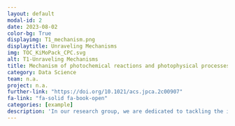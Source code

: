 ```yaml
---
layout: default
modal-id: 2
date: 2023-08-02
color-bg: True
displayimg: T1_mechanism.png
displaytitle: Unraveling Mechanisms
img: TOC_KiMoPack_CPC.svg
alt: T1-Unraveling Mechanisms
title: Mechanism of photochemical reactions and photophysical processes
category: Data Science
team: n.a.
project: n.a.
further-link: "https://doi.org/10.1021/acs.jpca.2c00907"
fa-link: "fa-solid fa-book-open"
categories: [example]
description: 'In our research group, we are dedicated to tackling the intricate challenges that arise when dealing with mechanistic modeling of multivariate data, especially those exceeding three dimensions. The underlying complexities can often obscure the mechanisms at play. Our mission is clear: to unravel this complexity. We focus on extracting invaluable mechanistic insights from multivariate spectroscopic data, with a specific emphasis on time-resolved spectra. To achieve this, we harness the power of chemometric and machine learning techniques. Through methods like multivariate curve resolution, principal component analysis, and neural networks, we aim to decode the underlying mechanisms.'
---
```

